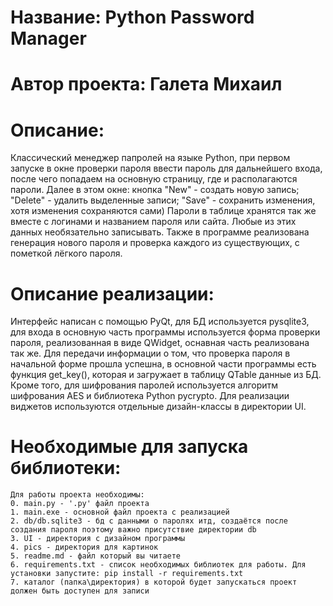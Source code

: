 # Название: Python Password Manager

# Автор проекта: Галета Михаил

# Описание:

Классический менеджер папролей на языке Python, при первом запуске в окне
проверки пароля ввести пароль для дальнейшего входа, после чего попадаем на
основную страницу, где и располагаются пароли. Далее в этом окне: кнопка "New" -
создать новую запись; "Delete" - удалить выделенные записи; "Save" - сохранить
изменения, хотя изменения сохраняются сами)
Пароли в таблице хранятся так же вместе с логинами и названием пароля или сайта.
Любые из этих данных необязательно записывать. Также в программе реализована
генерация нового пароля и проверка каждого из существующих, с пометкой лёгкого
пароля.

# Описание реализации:

Интерфейс написан с помощью PyQt, для БД используется pysqlite3, для входа в
основную часть программы используется форма проверки пароля, реализованная в
виде QWidget, оснавная часть реализована так же. Для передачи информации о том,
что проверка пароля в начальной форме прошла успешна, в основной части программы
есть функция get_key(), которая и загружает в таблицу QTable данные из БД. Кроме
того, для шифрования паролей используется алгоритм шифрования AES и библиотека
Python pycrypto. Для реализации виджетов используются отдельные дизайн-классы в
директории UI.

# Необходимые для запуска библиотеки:

	Для работы проекта необходимы:
	0. main.py - '.py' файл проекта
	1. main.exe - основной файл проекта с реализацией
	2. db/db.sqlite3 - бд с данными о паролях итд, создаётся после создания пароля поэтому важно присутствие директории db
	3. UI - директория с дизайном программы
	4. pics - директория для картинок
	5. readme.md - файл который вы читаете
	6. requirements.txt - список необходимых библиотек для работы. Для установки запустите: pip install -r requirements.txt
	7. каталог (папка\директория) в которой будет запускаться проект должен быть доступен для записи
